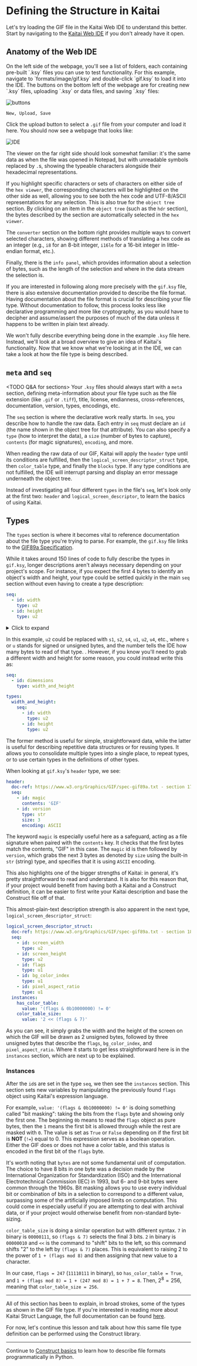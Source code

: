 # Defining the Structure in Kaitai

Let's try loading the GIF file in the Kaitai Web IDE to understand this better. Start by navigating to the [Kaitai Web IDE](https://ide.kaitai.io/) if you don't already have it open.

## Anatomy of the Web IDE
<TODO diagram of IDE>
On the left side of the webpage, you'll see a list of folders, each containing pre-built `.ksy` files you can use to test functionality. For this example, navigate to `formats/image/gif.ksy` and double-click `gif.ksy` to load it into the IDE. The buttons on the bottom left of the webpage are for creating new `.ksy` files, uploading `.ksy` or data files, and saving `.ksy` files:

![buttons](images/kaitai-icons.png)
```
New, Upload, Save
```

Click the upload button to select a `.gif` file from your computer and load it here. You should now see a webpage that looks like:

![IDE](images/kaitai_ide.png)

The viewer on the far right side should look somewhat familiar: it's the same data as when the file was opened in Notepad, but with unreadable symbols replaced by `.`s, showing the typeable characters alongside their hexadecimal representations.

If you highlight specific characters or sets of characters on either side of the `hex viewer`, the corresponding characters will be highlighted on the other side as well, allowing you to see both the hex code and UTF-8/ASCII representations for any selection. This is also true for the `object tree` section. By clicking on an item in the `object tree` (such as the `hdr` section), the bytes described by the section are automatically selected in the `hex viewer`.

The `converter` section on the bottom right provides multiple ways to convert selected characters, showing different methods of translating a hex code as an integer (e.g., `i8` for an 8-bit integer, `i16le` for a 16-bit integer in little-endian format, etc.).

Finally, there is the `info panel`, which provides information about a selection of bytes, such as the length of the selection and where in the data stream the selection is.

If you are interested in following along more precisely with the `gif.ksy` file, there is also extensive documentation provided to describe the file format. Having documentation about the file format is crucial for describing your file type. Without documentation to follow, this process looks less like declarative programming and more like cryptography, as you would have to decipher and assume/assert the purposes of much of the data unless it happens to be written in plain text already.

We won't fully describe everything being done in the example `.ksy` file here. Instead, we'll look at a broad overview to give an idea of Kaitai's functionality. Now that we know what we're looking at in the IDE, we can take a look at how the file type is being described.

## `meta` and `seq`
<TODO Q&A for sections>
Your `.ksy` files should always start with a `meta` section, defining meta-information about your file type such as the file extension (like `.gif` or `.tiff`), title, license, endianness, cross-references, documentation, version, types, encodings, etc.

The `seq` section is where the declarative work really starts. In `seq`, you describe how to handle the raw data. Each entry in `seq` must declare an `id` (the name shown in the object tree for that attribute). You can also specify a `type` (how to interpret the data), a `size` (number of bytes to capture), `contents` (for magic signatures), `encoding`, and more.

When reading the raw data of our GIF, Kaitai will apply the `header` type until its conditions are fulfilled, then the `logical_screen_descriptor_struct` type, then `color_table` type, and finally the `blocks` type. If any type conditions are not fulfilled, the IDE will interrupt parsing and display an error message underneath the object tree.

Instead of investigating all four different `types` in the file's `seq`, let's look only at the first two: `header` and `logical_screen_descriptor`, to learn the basics of using Kaitai.

## Types

The `types` section is where it becomes vital to reference documentation about the file type you're trying to parse. For example, the `gif.ksy` file links to the [GIF89a Specification](https://www.w3.org/Graphics/GIF/spec-gif89a.txt).

While it takes around 150 lines of code to fully describe the types in `gif.ksy`, longer descriptions aren't always necessary depending on your project's scope. For instance, if you expect the first 4 bytes to identify an object's width and height, your type could be settled quickly in the main `seq` section without even having to create a type description:

```yaml
seq:
  - id: width
    type: u2
  - id: height
    type: u2
```
<details>
  <summary>Click to expand</summary>
  Text
  </details>


In this example, `u2` could be replaced with `s1`, `s2`, `s4`, `u1`, `u2`, `u4`, etc., where `s` or `u` stands for signed or unsigned bytes, and the number tells the IDE how many bytes to read of that type. <TODO signed vs unsigned meaning>. However, if you know you'll need to grab a different width and height for some reason, you could instead write this as:

```yaml
seq:
  - id: dimensions
    type: width_and_height

types:
  width_and_height:
    seq:
      - id: width
        type: u2
      - id: height
        type: u2
```

The former method is useful for simple, straightforward data, while the latter is useful for describing repetitive data structures or for reusing types. It allows you to consolidate multiple types into a single place, to repeat types, or to use certain types in the definitions of other types.

When looking at `gif.ksy`'s `header` type, we see:

```yaml
header:
  doc-ref: https://www.w3.org/Graphics/GIF/spec-gif89a.txt - section 17
  seq:
    - id: magic
      contents: 'GIF'
    - id: version
      type: str
      size: 3
      encoding: ASCII
```

The keyword `magic` is especially useful here as a safeguard, acting as a file signature when paired with the `contents` key. It checks that the first bytes match the contents, "GIF" in this case. The `magic` id is then followed by `version`, which grabs the next 3 bytes as denoted by `size` using the built-in `str` (string) type, and specifies that it is using `ASCII` encoding.

This also highlights one of the bigger strengths of Kaitai: in general, it's pretty straightforward to read and understand. It is also for this reason that, if your project would benefit from having both a Kaitai and a Construct definition, it can be easier to first write your Kaitai description and base the Construct file off of that.

This almost-plain-text description strength is also apparent in the next type, `logical_screen_descriptor_struct`:

```yaml
logical_screen_descriptor_struct:
  doc-ref: https://www.w3.org/Graphics/GIF/spec-gif89a.txt - section 18
  seq:
    - id: screen_width
      type: u2
    - id: screen_height
      type: u2
    - id: flags
      type: u1
    - id: bg_color_index
      type: u1
    - id: pixel_aspect_ratio
      type: u1
  instances:
    has_color_table:
      value: '(flags & 0b10000000) != 0'
    color_table_size:
      value: '2 << (flags & 7)'
```

As you can see, it simply grabs the width and the height of the screen on which the GIF will be drawn as 2 unsigned bytes, followed by three unsigned bytes that describe the `flags`, `bg_color_index`, and `pixel_aspect_ratio`. Where it starts to get less straightforward here is in the `instances` section, which are next up to be explained.

### Instances

After the `id`s are set in the type `seq`, we then see the `instances` section. This section sets new variables by manipulating the previously found `flags` object using Kaitai's expression language.

For example, `value: '(flags & 0b10000000) != 0'` is doing something called "bit masking": taking the bits from the `flags` byte and showing only the first one. The beginning `0b` means to read the `flags` object as pure bytes, then the `1` means the first bit is allowed through while the rest are masked with `0`. The value is set as `True` or `False` depending on if the first bit is **NOT** (`!=`) equal to 0. This expression serves as a boolean operation. Either the GIF does or does not have a color table, and this status is encoded in the first bit of the `flags` byte.

It's worth noting that `bytes` are not some fundamental unit of computation. The choice to have 8 bits in one byte was a decision made by the International Organization for Standardization (ISO) and the International Electrotechnical Commission (IEC) in 1993, but 6- and 9-bit bytes were common through the 1960s. Bit masking allows you to use every individual bit or combination of bits in a selection to correspond to a different value, surpassing some of the artificially imposed limits on computation. This could come in especially useful if you are attempting to deal with archival data, or if your project would otherwise benefit from non-standard byte-sizing. 

`color_table_size` is doing a similar operation but with different syntax. `7` in binary is `00000111`, so `(flags & 7)` selects the final 3 bits. `2` in binary is `00000010` and `<<` is the command to "shift" bits to the left, so this command shifts "2" to the left by `(flags & 7)` places. This is equivalent to raising 2 to the power of `1 + (flags mod 8)` and then assigning that new value to a character.

In our case, `flags = 247` (`11110111` in binary), so `has_color_table = True`, and `1 + (flags mod 8) = 1 + (247 mod 8) = 1 + 7 = 8`. Then, $2^8 = 256$, meaning that `color_table_size = 256`.

---

All of this section has been to explain, in broad strokes, some of the types as shown in the GIF file type. If you're interested in reading more about Kaitai Struct Language, the full documentation can be found [here](http://doc.kaitai.io/user_guide.html#_kaitai_struct_language).

For now, let's continue this lesson and talk about how this same file type definition can be performed using the Construct library.

---
Continue to [Construct basics](05_construct_basics.md) to learn how to describe file formats programmatically in Python.